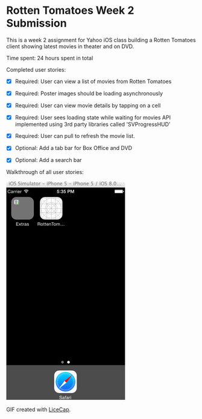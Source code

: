# Rotten Tomatoes Week 2 Submission

This is a week 2 assignment for Yahoo iOS class building a Rotten Tomatoes client showing latest movies in theater and on DVD.

Time spent: 24 hours spent in total

Completed user stories:

 * [x] Required: User can view a list of movies from Rotten Tomatoes
 * [x] Required: Poster images should be loading asynchronously
 * [x] Required: User can view movie details by tapping on a cell
 * [x] Required: User sees loading state while waiting for movies API implemented using 3rd party libraries called 'SVProgressHUD'
 * [x] Required: User can pull to refresh the movie list.
 
 
 * [x] Optional: Add a tab bar for Box Office and DVD
 * [x] Optional: Add a search bar
  
Walkthrough of all user stories:

![Video Walkthrough](RottenTomatoes.gif)

GIF created with [LiceCap](http://www.cockos.com/licecap/).

